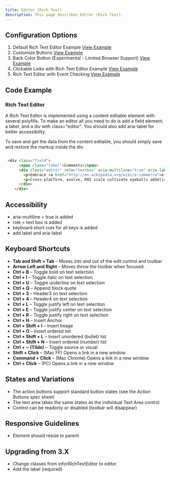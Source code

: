 ```yaml
---
title: Editor (Rich Text)  
description: This page describes Editor (Rich Text).
---
```


## Configuration Options

1. Default Rich Text Editor Example [View Example]( ../components/editor/example-index)
2. Customize Buttons [View Example]( ../components/editor/example-customize-buttons)
3. Back Color Button (Experimental - Limited Browser Support) [View Example]( ../components/editor/example-with-backcolor)
4. Clickable Links with Rich Text Editor Example [View Example]( ../components/editor/example-clickable-links)
4. Rich Text Editor with Event Checking [View Example]( ../components/editor/example-with-events)

## Code Example

### Rich Text Editor

A Rich Text Editor is implemented using a content editable element with several polyfills. To make an editor all you need to do is add a field element, a label, and a div with class="editor". You should also add aria-label for better accessibility.

To save and get the data from the content editable, you should simply save and restore the markup inside the div.


```html

 <div class="field">
      <span class="label">Comments</span>
      <div class="editor" role="textbox" aria-multiline="true" aria-label="Comments - Type To Replace Existing Content">
        <p>Embrace <a href="http://en.wikipedia.org/wiki/e-commerce">e-commerce action-items</a>, reintermediate, ecologies paradigms wireless share life-hacks create innovative harness. Evolve solutions rich-clientAPIs synergies harness relationships virtual vertical facilitate end-to-end, wireless, evolve synergistic synergies.</p>
        <p>Cross-platform, evolve, ROI scale cultivate eyeballs addelivery, e-services content cross-platform leverage extensible viral incentivize integrateAJAX-enabled sticky evolve magnetic cultivate leverage; cutting-edge. Innovate, end-to-end podcasting, whiteboard streamline e-business social; compelling, "cross-media exploit infomediaries innovative integrate integrateAJAX-enabled." Killer interactive reinvent, cultivate widgets leverage morph.</p>
      </div>
    </div>

```

## Accessibility

-   aria-multiline = true is added
-   role = text box is added
-   keyboard short cuts for all keys is added
-   add label and aria-label

## Keyboard Shortcuts

-   **Tab and Shift + Tab** – Moves into and out of the edit control and toolbar
-   **Arrow Left and Right** – Moves throw the toolbar when focused.
-   **Ctrl + B** – Toggle bold on text selection
-   **Ctrl + I** – Toggle italic on text selection
-   **Ctrl + U** – Toggle underline on text selection
-   **Ctrl + Q** – Append block quote
-   **Ctrl + 3** – Header3 on text selection
-   **Ctrl + 4** – Header4 on text selection
-   **Ctrl + L** – Toggle justify left on text selection
-   **Ctrl + E** – Toggle justify center on text selection
-   **Ctrl + R** – Toggle justify right on text selection
-   **Ctrl + H** – Insert Anchor
-   **Ctrl + Shift + I** – Insert Image
-   **Ctrl + O** – Insert ordered list
-   **Ctrl + Shift + L** – Insert unordered (bullet) list
-   **Ctrl + Shift + N** – Insert ordered (number) list
-   **Ctrl + \~ (Tilde)** – Toggle source or visual
-   **Shift + Click** – (Mac FF) Opens a link in a new window
-   **Command + Click** – (Mac Chrome) Opens a link in a new window
-   **Ctrl + Click** – (PC) Opens a link in a new window


## States and Variations

-   The action buttons support standard button states (see the Action Buttons spec sheet)
-   The text area takes the same states as the individual Text Area control
-   Control can be readonly or disabled (toolbar will disappear)

## Responsive Guidelines

-   Element should resize to parent

## Upgrading from 3.X

-   Change classes from inforRIchTextEditor to editor
-   Add the label (required)
